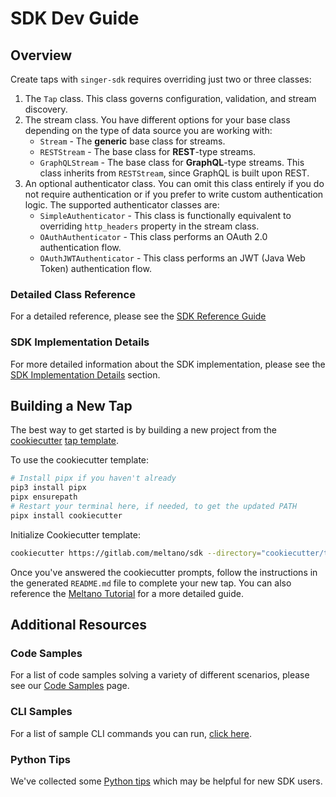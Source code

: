# SDK Dev Guide

## Overview

Create taps with `singer-sdk` requires overriding just two or three classes:

1. The `Tap` class. This class governs configuration, validation,
   and stream discovery.
2. The stream class. You have different options for your base class depending on the type
   of data source you are working with:
    - `Stream` - The **generic** base class for streams.
    - `RESTStream` - The base class for **REST**-type streams.
    - `GraphQLStream` - The base class for **GraphQL**-type streams. This class inherits
      from `RESTStream`, since GraphQL is built upon REST.
3. An optional authenticator class. You can omit this class entirely if you do not require authentication or if you prefer to write custom authentication logic. The supported authenticator classes are:
    - `SimpleAuthenticator` - This class is functionally equivalent to overriding
      `http_headers` property in the stream class.
    - `OAuthAuthenticator` - This class performs an OAuth 2.0 authentication flow.
    - `OAuthJWTAuthenticator` - This class performs an JWT (Java Web Token) authentication
       flow.

### Detailed Class Reference

For a detailed reference, please see the [SDK Reference Guide](./reference.md)

### SDK Implementation Details

For more detailed information about the SDK implementation, please see the
[SDK Implementation Details](./implementation/README.md) section.

## Building a New Tap

The best way to get started is by building a new project from the
[cookiecutter](https://cookiecutter.readthedocs.io)
[tap template](https://gitlab.com/meltano/sdk/-/tree/main/cookiecutter/tap-template).

To use the cookiecutter template:

```bash
# Install pipx if you haven't already
pip3 install pipx
pipx ensurepath
# Restart your terminal here, if needed, to get the updated PATH
pipx install cookiecutter
```

Initialize Cookiecutter template:

```bash
cookiecutter https://gitlab.com/meltano/sdk --directory="cookiecutter/tap-template"
```

Once you've answered the cookiecutter prompts, follow the instructions in the
generated `README.md` file to complete your new tap. You can also reference the
[Meltano Tutorial](https://meltano.com/tutorials/create-a-custom-extractor.html) for a more
detailed guide.

## Additional Resources

### Code Samples

For a list of code samples solving a variety of different scenarios, please see our
[Code Samples](./code_samples.md) page.

### CLI Samples

For a list of sample CLI commands you can run, [click here](./cli_commands.md).

### Python Tips

We've collected some [Python tips](python_tips.md) which may be helpful for new SDK users.
